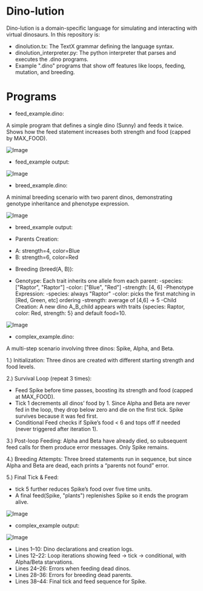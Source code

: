 # Dino-lution
Dino-lution is a domain-specific language for simulating and interacting with virtual dinosaurs. In this repository is:
* dinolution.tx: The TextX grammar defining the language syntax.
* dinolution_interpreter.py: The python interpreter that parses and executes the .dino programs.
* Example ".dino" programs that show off features like loops, feeding, mutation, and breeding.

# Programs

* feed_example.dino:

A simple program that defines a single dino (Sunny) and feeds it twice. Shows how the feed statement increases both strength and food (capped by MAX_FOOD).

![Image](https://github.com/user-attachments/assets/92dacb6b-038f-45b8-92de-93c6bb66fe9b)

* feed_example output:

![Image](https://github.com/user-attachments/assets/28e91843-23b1-4eb3-b942-efc8c9135c4a)


* breed_example.dino:

A minimal breeding scenario with two parent dinos, demonstrating genotype inheritance and phenotype expression.

![Image](https://github.com/user-attachments/assets/0ec5a192-d6fa-46a6-bc0b-9737e23f1b46)

* breed_example output:

* Parents Creation:
 - A: strength=4, color=Blue
 - B: strength=6, color=Red
* Breeding (breed(A, B)):
 - Genotype: Each trait inherits one allele from each parent:
    -species: ["Raptor", "Raptor"]
    -color:   ["Blue", "Red"]
    -strength: [4, 6]
 -Phenotype Expression:
    -species: always "Raptor"
    -color: picks the first matching in [Red, Green, etc] ordering
    -strength: average of [4,6] → 5
 -Child Creation: A new dino A_B_child appears with traits {species: Raptor, color: Red, strength: 5} and default food=10.

![Image](https://github.com/user-attachments/assets/718de8c9-4cef-427e-a093-bb8be92c03a1)


* complex_example.dino:

A multi-step scenario involving three dinos: Spike, Alpha, and Beta.

1.) Initialization: Three dinos are created with different starting strength and food levels.

2.) Survival Loop (repeat 3 times):
* Feed Spike before time passes, boosting its strength and food (capped at MAX_FOOD).
* Tick 1 decrements all dinos’ food by 1. Since Alpha and Beta are never fed in the loop, they drop below zero and die on the first tick. Spike survives because it was fed first.
* Conditional Feed checks if Spike’s food < 6 and tops off if needed (never triggered after iteration 1).

3.) Post-loop Feeding: Alpha and Beta have already died, so subsequent feed calls for them produce error messages. Only Spike remains.

4.) Breeding Attempts: Three breed statements run in sequence, but since Alpha and Beta are dead, each prints a “parents not found” error.

5.) Final Tick & Feed:
* tick 5 further reduces Spike’s food over five time units.
* A final feed(Spike, "plants") replenishes Spike so it ends the program alive.

![Image](https://github.com/user-attachments/assets/3fb2be7b-4d59-493b-88c2-16d857caba97)

* complex_example output:

![Image](https://github.com/user-attachments/assets/6c5ba9f4-006f-4d3e-ae31-71074b28fe64)

* Lines 1–10: Dino declarations and creation logs.
* Lines 12–22: Loop iterations showing feed → tick → conditional, with Alpha/Beta starvations.
* Lines 24–26: Errors when feeding dead dinos.
* Lines 28–36: Errors for breeding dead parents.
* Lines 38–44: Final tick and feed sequence for Spike.

